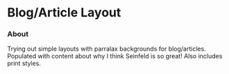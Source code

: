# Blog/Article Layout

### About

Trying out simple layouts with parralax backgrounds for blog/articles. Populated with content about why I think Seinfeld is so great! Also includes print styles.
